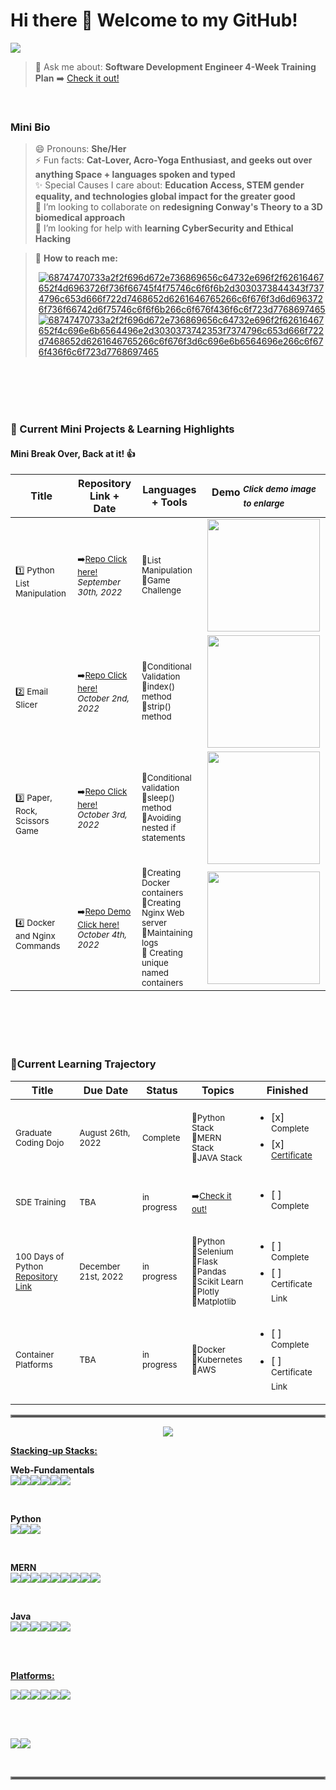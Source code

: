 # Hi there 👋 Welcome to my GitHub! 

<a href="https://visitcount.itsvg.in">
  <img src="https://visitcount.itsvg.in/api?id=melissacurylo&label=Visitors&icon=7&pretty=false" />
</a>

</Br>

> 💬 Ask me about: **Software Development Engineer 4-Week Training Plan** ➡️ <a href="https://docs.google.com/spreadsheets/d/1UlN1Endhlips5TNtbwazCKo-ioyGys5gjZlxJFPTfHA/edit?usp=sharing"> Check it out! </a> </br>
<!--💬 Ask me about: **Weekend Algo Crew** 🚨**_Starts again October 15th, 2022_** ➡️ <a href="https://replit.com/@MelissaCurylo"> Check it out! </a> -->

</br>

### Mini Bio ###
> 😄 Pronouns: **She/Her** </br>
> ⚡ Fun facts: **Cat-Lover, Acro-Yoga Enthusiast, and geeks out over anything Space + languages spoken and typed** </br>
> ✨ Special Causes I care about: **Education Access, STEM gender equality, and technologies global impact for the greater good** </br>
> :handshake: I’m looking to collaborate on **redesigning Conway's Theory to a 3D biomedical approach** </br>
> 🤔 I’m looking for help with **learning CyberSecurity and Ethical Hacking** </br>


>📲 **How to reach me:** </br>
> <a href="mailto:Melissa.Curylo@outlook.com"><p style="margin-left: 5px">![68747470733a2f2f696d672e736869656c64732e696f2f62616467652f4d6963726f736f66745f4f75746c6f6f6b2d3030373844343f7374796c653d666f722d7468652d6261646765266c6f676f3d6d6963726f736f66742d6f75746c6f6f6b266c6f676f436f6c6f723d7768697465](https://user-images.githubusercontent.com/95829904/190212896-9f152697-8d55-4fc1-80d6-dc87fde79dc1.svg)</a> <a href="https://www.linkedin.com/in/melissacurylo/">![68747470733a2f2f696d672e736869656c64732e696f2f62616467652f4c696e6b6564496e2d3030373742353f7374796c653d666f722d7468652d6261646765266c6f676f3d6c696e6b6564696e266c6f676f436f6c6f723d7768697465](https://user-images.githubusercontent.com/95829904/190212231-c1654e98-53d7-4d35-ae9c-2689ef96450e.svg)</a></p>





</br>
</br>  


<!-- ### 🌱 Major Projects Underway  ### -->


<!--| Project                            | Repository Link + Release Date                    | Current Status            | Stack Base                | Finished                                                                   | 

<!--|------------------------------------|---------------------------------|---------------------------|---------------------------|----------------------------------------------------------------------------|
<!--| <sup>Trello Clone</sup>   | <sup>➡️<a href="https://github.com/MelissaCurylo/javascript/tree/master/mini_projects/trello_clone">Repo Click Here!</a></sup></br><sup>*_October 21st, 2022_*</sup> | <sup>In-Progress</sup>    | <sup>🔹Angular </br> 🔹TypeScript </br>🔹Node.js with Express Framework </br> 🔹Socket.io </br>🔹Mongoose for MongoDB </br> 🔹Docker </br> </sup>       | <ul><li>[ ] <sup>Complete</sup> </li><li>[ ] <sup>Deployed</sup></li></ul> |

<!--| <sup>Spring Yogi Application</sup> | <sup>TBA</sup> | <sup>in progress</sup>    | <sup>Java Stack</sup>     | <ul><li>[ ] <sup>Complete</sup> </li><li>[ ] <sup>Deployed</sup></li></ul> |-->
<!--| <sup>HOA Board Application</sup>   | <sup>TBA</sup> | <sup>pending</sup>    | <sup>MERN Stack</sup>     | <ul><li>[ ] <sup>Complete</sup> </li><li>[ ] <sup>Deployed</sup></li></ul> |-->
<!--| <sup>T_Alchemy Application</sup>   | <sup>TBA</sup> | <sup>pending</sup>    | <sup>Python Stack</sup>   | <ul><li>[ ] <sup>Complete</sup> </li><li>[ ] <sup>Deployed</sup></li></ul> |-->
<!--| <sup>Interactive Portfolio</sup>   | <sup>TBA</sup> | <sup>pending</sup>    | <sup>Three.js</sup>       | <ul><li>[ ] <sup>Complete</sup> </li><li>[ ] <sup>Deployed</sup></li></ul> |-->

</br>
</br>

### 🌱 Current Mini Projects & Learning Highlights  ###
#### Mini Break Over, Back at it! 👍 ####


| Title                                                                                                                                                                | Repository Link + Date                                                                                                                                                                   | Languages + Tools                                      | Demo  <sup>*_Click demo image to enlarge_*</sup>                                                                                 | 
|--------------------------------------------------------------------------------------------------------------------------------------------------------------------------------|------------------------------------------------------------------------------------------------------------------------------------------------------------------------------------------|--------------------------------------------------------|----------------------------------------------------------------------------------------------------------------------------------|
|</br> <sup><p>:one: Python List Manipulation </p></sup>     | <sup>➡️<a href="https://github.com/MelissaCurylo/python/blob/master/100_days_of_python/4-6_treasure_map_challenge.py">Repo Click here!</a></sup></br><sup>*_September 30th, 2022_*</sup> | <sup>🔹List Manipulation </br>🔹Game Challenge </br></sup>         | <img src="https://user-images.githubusercontent.com/95829904/193352253-624c0eae-2a0f-447f-b62d-98e617d3c742.gif" width="180">    |
|</br> <sup><p>:two: Email Slicer </p></sup>     | <sup>➡️<a href="https://github.com/MelissaCurylo/python/tree/master/mini_projects/email_slicer">Repo Click here!</a></sup></br><sup>*_October 2nd, 2022_*</sup> | <sup>🔹Conditional Validation </br> 🔹index() method </br>🔹strip() method </br></sup>         | <img src="https://user-images.githubusercontent.com/95829904/193478343-da837aa2-b394-4a48-9d4b-5a0874a712e7.gif" width="180">    |
|</br> <sup><p>:three: Paper, Rock, Scissors Game </p></sup>     | <sup>➡️<a href="https://github.com/MelissaCurylo/python/blob/master/100_days_of_python/4-7_paper_rock_scissor_game.py">Repo Click here!</a></sup></br><sup>*_October 3rd, 2022_*</sup> | <sup>🔹Conditional validation </br> 🔹sleep() method </br>🔹Avoiding nested if statements </br></sup>         | <img src="https://user-images.githubusercontent.com/95829904/193716121-85b611a0-a848-4797-9890-cf039cfefff5.gif" width="180">    |
|</br> <sup><p>:four: Docker and Nginx Commands </p></sup>     | <sup>➡️<a href="https://github.com/MelissaCurylo/containers_frameworks_tools/blob/main/README.md">Repo Demo Click here!</a></sup></br><sup>*_October 4th, 2022_*</sup> | <sup>🔹Creating Docker containers </br> 🔹Creating Nginx Web server </br>🔹Maintaining logs </br> 🔹 Creating unique named containers </sup>         | <img src="https://user-images.githubusercontent.com/95829904/193871847-71fc1c5f-4dec-49eb-923e-c27caee6afcf.gif" width="180">    |


<!--<sub>*_Updated weekly_*</sub>-->

<!--|</br> <sup><p>:one: Project Name  </p></sup>     | <sup>➡️<a href="">Repo Demo Click here!</a></sup></br><sup>*_October , 2022_*</sup> | <sup>🔹what did you do? enter </br> 🔹enter </br>🔹enter </br> 🔹enter  </sup>         | <img src="" width="180">    |-->
<!--|</br> <sup><p>:two: Project Name  </p></sup>     | <sup>➡️<a href="">Repo Demo Click here!</a></sup></br><sup>*_October , 2022_*</sup> | <sup>🔹what did you do? enter </br> 🔹enter </br>🔹enter </br> 🔹enter  </sup>         | <img src="" width="180">    |-->
<!--|</br> <sup><p>:three: Project Name  </p></sup>     | <sup>➡️<a href="">Repo Demo Click here!</a></sup></br><sup>*_October , 2022_*</sup> | <sup>🔹what did you do? enter </br> 🔹enter </br>🔹enter </br> 🔹enter  </sup>         | <img src="" width="180">    |-->
<!--|</br> <sup><p>:four: Project Name  </p></sup>     | <sup>➡️<a href="">Repo Demo Click here!</a></sup></br><sup>*_October , 2022_*</sup> | <sup>🔹what did you do? enter </br> 🔹enter </br>🔹enter </br> 🔹enter  </sup>         | <img src="" width="180">    |-->
<!--|</br> <sup><p>:five: Project Name  </p></sup>     | <sup>➡️<a href="">Repo Demo Click here!</a></sup></br><sup>*_October , 2022_*</sup> | <sup>🔹what did you do? enter </br> 🔹enter </br>🔹enter </br> 🔹enter  </sup>         | <img src="" width="180">    |-->
<!--|</br> <sup><p>:six: Project Name  </p></sup>     | <sup>➡️<a href="">Repo Demo Click here!</a></sup></br><sup>*_October , 2022_*</sup> | <sup>🔹what did you do? enter </br> 🔹enter </br>🔹enter </br> 🔹enter  </sup>         | <img src="" width="180">    |-->
<!--|</br> <sup><p>:seven: Project Name  </p></sup>     | <sup>➡️<a href="">Repo Demo Click here!</a></sup></br><sup>*_October , 2022_*</sup> | <sup>🔹what did you do? enter </br> 🔹enter </br>🔹enter </br> 🔹enter  </sup>         | <img src="" width="180">    |-->


<!--| Loading.....     | ➡️ Loading..... |🔹Loading.....         | <img src="https://user-images.githubusercontent.com/95829904/191274089-a34446cd-115e-461a-ad37-9f3192d5bdc6.gif" width="">    | -->

<!-- # *_Loading new content soon_* # OR # *Loading new content soon - Taking a Break! * # -->
<!-- | Loading.....     | ➡️ Loading..... |🔹Loading.....         | <img src="https://user-images.githubusercontent.com/95829904/191274089-a34446cd-115e-461a-ad37-9f3192d5bdc6.gif" width="">    | -->
<!-- |</br> <sup><p>1️⃣ Resize browser viewport, Safari too👍</p><p>2️⃣ Enter/exit fullscreen </p><p>3️⃣ "Stair" edge minimized</p></sup>     | <sup>➡️<a href="https://github.com/MelissaCurylo/three.js/tree/master/practice/08_fullscreen_and_resizing">Repo Click here!</a></sup></br><sup>*_September 15th, 2022_*</sup> | <sup>🔹JS-Three.js</br>🔹Node</br>🔹NPM</sup>         | <img src="https://user-images.githubusercontent.com/95829904/190531222-4f7c50a6-94d5-414f-9b1e-1c18f73a4f2c.gif" width="180">    |-->

<!--  <img src="" width="200">  -->

</br>
</br>


<!--### 🌱 Weekly Algorithms <sub>*_Starting from the basics_*</sub> ### -->

<!--| Challenge Title                           | Source                                                                                   | Repository Link + Date                                                                                                                                                                       | Finished                                                   | Demo                                                                                                                            |
<!--|-------------------------------------------|------------------------------------------------------------------------------------------|----------------------------------------------------------------------------------------------------------------------------------------------------------------------------------------------|------------------------------------------------------------|---------------------------------------------------------------------------------------------------------------------------------|
<!--| <sup># Leetcode # 713 Subarray Products Less than k </sup> | <sup><a href="https://leetcode.com/problems/subarray-product-less-than-k/">Leetcode</a></sup> | <sup>➡️<a href="https://github.com/MelissaCurylo/algorithms/blob/master/python/lc_713_subarray_products_less_than_k.py">Repo Click Here!</a></sup></br><sup>*_October 9th, 2022_*</sup> | :white_check_mark: <sup>Solved</sup>                       | <img src="https://user-images.githubusercontent.com/95829904/194777382-2d7c6037-0484-46a0-9aa7-42ad7cddf08a.gif" width="180">   |

<!--| <sup># </sup> | <sup><a href="">Leetcode</a></sup> | <sup>➡️<a href="">Repo Click here!</a></sup></br><sup>*_October 9th, 2022_*</sup> | :white_check_mark: <sup>Solved</sup>                       | <img src="" width="180">   | -->
<!--| <sup># </sup> | <sup><a href="">Leetcode</a></sup> | <sup>➡️<a href="">Repo Click here!</a></sup></br><sup>*_October 9th, 2022_*</sup> | :white_check_mark: <sup>Solved</sup>                       | <img src="" width="180">   | -->


<!--| <sup># </sup> | <sup><a href="">Leetcode</a></sup> | <sup>➡️<a href="">Repo Click here!</a></sup></br><sup>*_October 10th, 2022_*</sup> | :white_check_mark: <sup>Solved</sup>                       | <img src="" width="180">   | -->
<!--| <sup># </sup> | <sup><a href="">Leetcode</a></sup> | <sup>➡️<a href="">Repo Click here!</a></sup></br><sup>*_October 10th, 2022_*</sup> | :white_check_mark: <sup>Solved</sup>                       | <img src="" width="180">   | -->
<!--| <sup># </sup> | <sup><a href="">Leetcode</a></sup> | <sup>➡️<a href="">Repo Click here!</a></sup></br><sup>*_October 10th, 2022_*</sup> | :white_check_mark: <sup>Solved</sup>                       | <img src="" width="180">   | -->
<!--| <sup># </sup> | <sup><a href="">Leetcode</a></sup> | <sup>➡️<a href="">Repo Click here!</a></sup></br><sup>*_October 10th, 2022_*</sup> | :white_check_mark: <sup>Solved</sup>                       | <img src="" width="180">   | -->

<!--| <sup># </sup> | <sup><a href="">Leetcode</a></sup> | <sup>➡️<a href="">Repo Click here!</a></sup></br><sup>*_October 11th, 2022_*</sup> | :white_check_mark: <sup>Solved</sup>                       | <img src="" width="180">   | -->
<!--| <sup># </sup> | <sup><a href="">Leetcode</a></sup> | <sup>➡️<a href="">Repo Click here!</a></sup></br><sup>*_October 11th, 2022_*</sup> | :white_check_mark: <sup>Solved</sup>                       | <img src="" width="180">   | -->
<!--| <sup># </sup> | <sup><a href="">Leetcode</a></sup> | <sup>➡️<a href="">Repo Click here!</a></sup></br><sup>*_October 11th, 2022_*</sup> | :white_check_mark: <sup>Solved</sup>                       | <img src="" width="180">   | -->
<!--| <sup># </sup> | <sup><a href="">Leetcode</a></sup> | <sup>➡️<a href="">Repo Click here!</a></sup></br><sup>*_October 11th, 2022_*</sup> | :white_check_mark: <sup>Solved</sup>                       | <img src="" width="180">   | -->

<!--| <sup># </sup> | <sup><a href="">Leetcode</a></sup> | <sup>➡️<a href="">Repo Click here!</a></sup></br><sup>*_October 12th, 2022_*</sup> | :white_check_mark: <sup>Solved</sup>                       | <img src="" width="180">   | -->
<!--| <sup># </sup> | <sup><a href="">Leetcode</a></sup> | <sup>➡️<a href="">Repo Click here!</a></sup></br><sup>*_October 12th, 2022_*</sup> | :white_check_mark: <sup>Solved</sup>                       | <img src="" width="180">   | -->
<!--| <sup># </sup> | <sup><a href="">Leetcode</a></sup> | <sup>➡️<a href="">Repo Click here!</a></sup></br><sup>*_October 12th, 2022_*</sup> | :white_check_mark: <sup>Solved</sup>                       | <img src="" width="180">   | -->
<!--| <sup># </sup> | <sup><a href="">Leetcode</a></sup> | <sup>➡️<a href="">Repo Click here!</a></sup></br><sup>*_October 12th, 2022_*</sup> | :white_check_mark: <sup>Solved</sup>                       | <img src="" width="180">   | -->


<!--| <sup># 1480 Running Sum of 1D Array</sup> | <sup><a href="https://leetcode.com/problems/running-sum-of-1d-array/">Leetcode</a></sup> | <sup>➡️<a href="https://github.com/MelissaCurylo/algorithms/blob/master/javascript/leetcode_1480_running_sum_1d_array.js">Repo Click here!</a></sup></br><sup>*_September 21st, 2022_*</sup> | :white_check_mark: <sup>Solved</sup>                       | <img src="https://user-images.githubusercontent.com/95829904/191601148-0f4f1a3c-0397-4f46-b184-06be6c5c4ea0.gif" width="180">   | -->



</br>
</br>

### 🌱Current Learning Trajectory ### 
| Title                                                                                                                                  | Due Date                        | Status                                     | Topics                                                                                                                                                             | Finished                                                                                                                                                                 | 
|----------------------------------------------------------------------------------------------------------------------------------------|---------------------------------|--------------------------------------------|--------------------------------------------------------------------------------------------------------------------------------------------------------------------|--------------------------------------------------------------------------------------------------------------------------------------------------------------------------|
| <sup>Graduate Coding Dojo</sup>         | <sup>August 26th, 2022</sup>    | <sup>Complete</sup>                        | <sup>🔹Python Stack</br>🔹MERN Stack</br>🔹JAVA Stack</sup>                                                                                                       | <ul><li>[x] <sup>Complete</sup> </li><li>[x] <sup><a href="https://www.linkedin.com/feed/update/urn:li:activity:6975042868025430016/">Certificate</a></sup> </li></ul>   |
| <sup>SDE Training</sup>                 | <sup>TBA</sup>    | <sup>in progress</sup>                     | <sup>➡️<a href="https://docs.google.com/spreadsheets/d/1UlN1Endhlips5TNtbwazCKo-ioyGys5gjZlxJFPTfHA/edit?usp=sharing">Check it out!</a></sup>                      | <ul><li>[ ] <sup>Complete</sup> </li></ul> |
| <sup>100 Days of Python</sup> </br> <sup><a href="https://github.com/MelissaCurylo/python/tree/master/100_days_of_python">Repository Link</a></sup>           | <sup>December 21st, 2022</sup>  | <sup>in progress</sup>                     | <sup>🔹Python</br>🔹Selenium</br>🔹Flask</br>🔹Pandas</br>🔹Scikit Learn</br>🔹Plotly</br>🔹Matplotlib                                     | <ul><li>[ ] <sup>Complete</sup> </li><li>[ ] <sup>Certificate Link</sup> </li></ul>|
| <sup>Container Platforms</sup>          | <sup>TBA</sup>    | <sup>in progress</sup>                     | <sup>🔹Docker</br>🔹Kubernetes</br>🔹AWS                                                                                                                          | <ul><li>[ ] <sup>Complete</sup> </li><li>[ ] <sup>Certificate Link</sup> </li></ul>|


<!-- | <sup>Software System Design</sup>       | <sup>TBA</sup>    | <sup>in progress</sup>                     | <sup>🔹Architectures</br>🔹Modules</br>🔹Interfaces                                                                                                               | <ul><li>[ ] <sup>Complete</sup> </li><li>[ ] <sup>Certificate Link</sup> </li></ul> |
| <sup>Terraform Infrastructure</sup>     | <sup>TBA</sup>   | <sup>in progress</sup>                     | <sup>🔹Terraform</br>🔹AWS                                                                                                                                         | <ul><li>[ ] <sup>Complete</sup> </li><li>[ ] <sup>Certificate Link</sup> </li></ul>|
| <sup>Terraform Cert</sup>               | <sup>TBA</sup>   | <sup>in progress</sup>                     | <sup>🔹Terraform Certification Training                                                                                                                            | <ul><li>[ ] <sup>Complete</sup> </li><li>[ ] <sup>Certificate Link</sup> </li></ul>|
| <sup>Three.js</sup>                     | <sup>TBA</sup>   | <sup>in progress</sup>                     | <sup>🔹Three.js programming</br>🔹Three Projects (tba)                                                                                                             | <ul><li>[ ] <sup>Complete</sup> </li><li>[ ] <sup>Certificate Link</sup> </li></ul>|
| <sup>Machine Learning</sup>             | <sup>TBA</sup>  | <sup>in progress</sup>                     | <sup>🔹Python Base</br>🔹Three Projects (tba)                                                                                                                      | <ul><li>[ ] <sup>Complete</sup> </li><li>[ ] <sup>Certificate Link</sup> </li></ul>|
| <sup>Tensorflow Cert</sup>              | <sup>TBA</sup>  | <sup>Start: October 30th, 2022</sup>       | <sup>🔹Machine learning</br>🔹NumPy/Pandas</br>🔹NLP</br>🔹Neural Networks</br>🔹Neural Network Regression                                                       | <ul><li>[ ] <sup>Complete</sup> </li><li>[ ] <sup>Certificate Link</sup> </li></ul>|
| <sup>CompTIA A+ Cert</sup>              | <sup>TBA</sup>  | <sup>Start: November 15th, 2022</sup>      | <sup>➡️<a href="https://www.comptia.org/certifications">Check it out!</a></sup>                                                                                     | <ul><li>[ ] <sup>Complete</sup> </li><li>[ ] <sup>Certificate Link</sup> </li></ul>|
| <sup>CompTIA Network+ Cert</sup>        | <sup>TBA</sup>  | <sup>Start: November 15th, 2022</sup>      | <sup>➡️<a href="https://www.comptia.org/certifications">Check it out!</a></sup>                                                                                     | <ul><li>[ ] <sup>Complete</sup> </li><li>[ ] <sup>Certificate Link</sup> </li></ul>|
| <sup>CCNA Cert</sup>                    | <sup>TBA</sup>   | <sup>Start: November 15th, 2022</sup>      | <sup>➡️<a href="https://www.cisco.com/c/en/us/training-events/training-certifications/certifications/associate/ccna.html#~exam-training">Check it out! </a></sup>   | <ul><li>[ ] <sup>Complete</sup> </li><li>[ ] <sup>Certificate Link</sup> </li></ul>| -->

<hr style="border:2px solid gray">

<p align="center" <a href="[![Top Langs]"> <img src="https://github-readme-stats.vercel.app/api/top-langs/?username=melissacurylo&layout=compact&theme=buefy" /> </a></p>

**<ins>Stacking-up Stacks:</ins>**
<br/>

**Web-Fundamentals** <br/>
<img src="https://img.shields.io/badge/HTML5-E34F26?style=for-the-badge&logo=html5&logoColor=white"/><img src="https://img.shields.io/badge/CSS3-1572B6?style=for-the-badge&logo=css3&logoColor=white"/><img src="https://img.shields.io/badge/JavaScript-323330?style=for-the-badge&logo=javascript&logoColor=F7DF1E"/><img src="https://img.shields.io/badge/jQuery-0769AD?style=for-the-badge&logo=jquery&logoColor=white"/><img src="https://img.shields.io/badge/Bootstrap-563D7C?style=for-the-badge&logo=bootstrap&logoColor=white"/><img src="https://img.shields.io/badge/Material%20UI-007FFF?style=for-the-badge&logo=mui&logoColor=white"/>

<br/>

**Python** <br/> 
<img src="https://img.shields.io/badge/Python-FFD43B?style=for-the-badge&logo=python&logoColor=blue"/><img src="https://img.shields.io/badge/Flask-000000?style=for-the-badge&logo=flask&logoColor=whit}"/><img src="https://img.shields.io/badge/MySQL-005C84?style=for-the-badge&logo=mysql&logoColor=white"/> 

<br/>

**MERN** <br/>
<img src="https://img.shields.io/badge/MongoDB-4EA94B?style=for-the-badge&logo=mongodb&logoColor=white"/><img src="https://img.shields.io/badge/Express.js-000000?style=for-the-badge&logo=express&logoColor=white"/><img src="https://img.shields.io/badge/React-20232A?style=for-the-badge&logo=react&logoColor=61DAFB"/><img src="https://img.shields.io/badge/Node.js-339933?style=for-the-badge&logo=nodedotjs&logoColor=white"/><img src="https://img.shields.io/badge/JavaScript-323330?style=for-the-badge&logo=javascript&logoColor=F7DF1E"/><img src="https://img.shields.io/badge/Socket.io-010101?&style=for-the-badge&logo=Socket.io&logoColor=white"/><img src="https://img.shields.io/badge/Postman-FF6C37?style=for-the-badge&logo=Postman&logoColor=white"/><img src="https://img.shields.io/badge/Babel-F9DC3E?style=for-the-badge&logo=babel&logoColor=white"/><img src="https://img.shields.io/badge/json-5E5C5C?style=for-the-badge&logo=json&logoColor=white"/>

<br/>

**Java** <br/>
<img src="https://img.shields.io/badge/Java-ED8B00?style=for-the-badge&logo=java&logoColor=white"/><img src="https://img.shields.io/badge/MySQL-005C84?style=for-the-badge&logo=mysql&logoColor=white"/><img src="https://img.shields.io/badge/Spring-6DB33F?style=for-the-badge&logo=spring&logoColor=white"/><img src="https://img.shields.io/badge/Spring_Boot-F2F4F9?style=for-the-badge&logo=spring-boot"/><img src="https://img.shields.io/badge/Spring_Security-6DB33F?style=for-the-badge&logo=Spring-Security&logoColor=white"/><img src="https://img.shields.io/badge/Apache-D22128?style=for-the-badge&logo=Apache&logoColor=white"/>

<br/>
<br/>

**<ins>Platforms:</ins>**
<br/>

<img src="https://img.shields.io/badge/Visual_Studio_Code-0078D4?style=for-the-badge&logo=visual%20studio%20code&logoColor=white"/><img src="https://img.shields.io/badge/IntelliJ_IDEA-000000.svg?style=for-the-badge&logo=intellij-idea&logoColor=white"/><img src="https://img.shields.io/badge/Eclipse-2C2255?style=for-the-badge&logo=eclipse&logoColor=white"/><img src="https://img.shields.io/badge/replit-667881?style=for-the-badge&logo=replit&logoColor=white"/><img src="https://img.shields.io/badge/Notepad++-90E59A.svg?style=for-the-badge&logo=notepad%2B%2B&logoColor=black"/><img src="https://img.shields.io/badge/Trello-0052CC?style=for-the-badge&logo=trello&logoColor=white"/>


<br/>
<br/>

<a href="![Melissa's GitHub stats]"><img align="center" src="https://github-readme-stats.vercel.app/api?username=melissacurylo&show_icons=true&theme=buefy"/></a><a href="![Melissa's GitHub Streak]"><img align="center" src="https://github-readme-streak-stats.herokuapp.com?user=melissacurylo&theme=buefy&date_format=M%20j%5B%2C%20Y%5D"/></a>  

<br/>
<hr style="border:2px solid gray">
